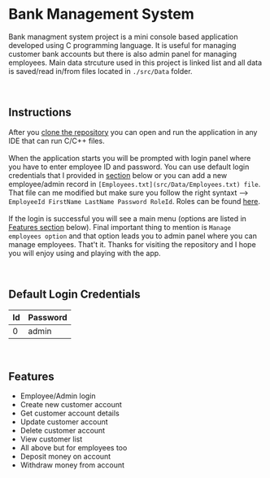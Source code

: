 # Bank Management System

Bank managment system project is a mini console based application developed using C programming language.
It is useful for managing customer bank accounts but there is also admin panel for managing employees.
Main data strcuture used in this project is linked list and all data is saved/read in/from files located in `./src/Data` folder.

<br/>

## Instructions

After you [clone the repository](https://docs.github.com/en/repositories/creating-and-managing-repositories/cloning-a-repository) you can open and run the application in any IDE that can run C/C++ files.
<br/><br/>When the application starts you will be prompted with login panel where you have to enter employee ID and password.
You can use default login credentials that I provided in [section](#default-login-credentials) below or you can add a new employee/admin record in `[Employees.txt](src/Data/Employees.txt) file`.
That file can me modified but make sure you follow the right syntaxt --> `EmployeeId FirstName LastName Password RoleId`. Roles can be found [here](src/Enums/RoleEnum.h).
<br/><br/>If the login is successful you will see a main menu (options are listed in [Features section](#features) below).
Final important thing to mention is `Manage employees option` and that option leads you to admin panel where you can manage employees.
That't it. Thanks for visiting the repository and I hope you will enjoy using and playing with the app.

<br/>

## Default Login Credentials

Id             | Password
---------------|---------------------
0              | admin

<br/>

## Features

- Employee/Admin login
- Create new customer account
- Get customer account details
- Update customer account
- Delete customer account
- View customer list
- All above but for employees too
- Deposit money on account
- Withdraw money from account

